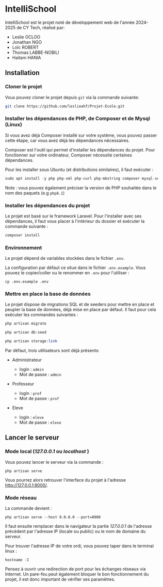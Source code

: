 # IntelliSchool

IntelliSchool est le projet noté de développement web de l'année 2024-2025 de CY Tech, réalisé par:

- Leslie OCLOO
- Jonathan NGO
- Loïc ROBERT
- Thomas LABBE-NOBILI
- Haitam HANIA

## Installation

### Cloner le projet

Vous pouvez cloner le projet depuis `git` via la commande suivante:

```sh
git clone https://github.com/leslieahf/Projet-Ecole.git
```

### Installer les dépendances de PHP, de Composer et de Mysql (Linux)

Si vous avez déjà Composer installé sur votre système, vous pouvez passer cette étape, car vous avez déjà les
dépendances nécessaires.

Composer est l'outil qui permet d'installer les dépendances du projet. Pour fonctionner sur votre ordinateur, Composer
nécessite certaines dépendances.

Pour les installer sous Ubuntu (et distributions similaires), il faut exécuter :

```php
sudo apt install -y php php-xml php-curl php-mbstring composer mysql-server
```

Note : vous pouvez également préciser la version de PHP souhaitée dans le nom des paquets (e.g `php8.1`)

### Installer les dépendances du projet

Le projet est basé sur le framework Laravel. Pour l'installer avec ses dépendances, il faut vous placer à l'intérieur du
dossier et exécuter la commande suivante :

```php
composer install
```
<!--
```php
composer require laracasts/flash
```

```php
composer require barryvdh/laravel-dompdf
```

```php
composer require laraveldaily/laravel-charts
```
-->

### Environnement

Le projet dépend de variables stockées dans le fichier `.env`.

La configuration par défaut ce situe dans le fichier `.env.example`. Vous pouvez le copier/coller ou le renommer en
`.env` pour l'utiliser :

```shell
cp .env.example .env
```

### Mettre en place la base de données

Le projet dispose de migrations SQL et de seeders pour mettre en place et peupler la base de données, déjà mise en place
par défaut. Il faut pour cela exécuter les commandes suivantes :

```php
php artisan migrate
```

```php
php artisan db:seed
```

```php
php artisan storage:link
```

Par défaut, trois utilisateurs sont déjà présents:

- Administrateur

  - login : `admin`
  - Mot de passe : `admin`

- Professeur

  - login : `prof`
  - Mot de passe : `prof`

- Eleve
  - login : `eleve`
  - Mot de passe : `eleve`

## Lancer le serveur

### Mode local (_127.0.0.1_ ou _localhost_ )

Vous pouvez lancer le serveur via la commande :

```shell
php artisan serve
```

Vous pourrez alors retrouver l'interface du projet à l'adresse http://127.0.0.1:8000/.

### Mode réseau

La commande devient :

```shell
php artisan serve --host 0.0.0.0 --port=8000
```

Il faut ensuite remplacer dans le navigateur la partie _127.0.0.1_ de l'adresse précédent par l'adresse IP (locale ou
public) ou le nom de domaine du serveur.

Pour trouver l'adresse IP de votre ordi, vous pouvez taper dans le terminal linux :

```shell
hostname -I
```

Pensez à ouvrir une redirection de port pour les échanges réseaux via Internet. Un pare-feu peut également bloquer le
bon fonctionnement du projet, il est donc important de vérifier ses paramètres.
